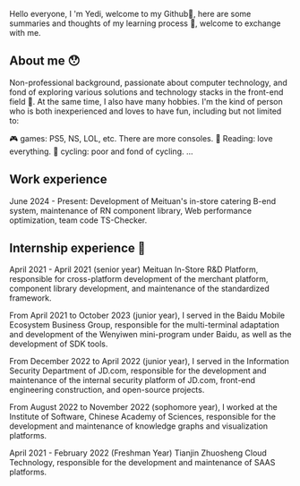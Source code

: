 Hello everyone, I 'm Yedi, welcome to my Github🤩, here are some summaries and thoughts of my learning process 🤔, welcome to exchange with me. 
 
## About me 😯 
Non-professional background, passionate about computer technology, and fond of exploring various solutions and technology stacks in the front-end field 🚀. At the same time, I also have many hobbies. I'm the kind of person who is both inexperienced and loves to have fun, including but not limited to: 
 
🎮 games: PS5, NS, LOL, etc. There are more consoles. 
📖 Reading: love everything. 
🚴 cycling: poor and fond of cycling. 
... 
## Work experience 
June 2024 - Present: Development of Meituan's in-store catering B-end system, maintenance of RN component library, Web performance optimization, team code TS-Checker. 
 
## Internship experience 💼 
 
April 2021 - April 2021 (senior year) Meituan In-Store R&D Platform, responsible for cross-platform development of the merchant platform, component library development, and maintenance of the standardized framework. 
 
From April 2021 to October 2023 (junior year), I served in the Baidu Mobile Ecosystem Business Group, responsible for the multi-terminal adaptation and development of the Wenyiwen mini-program under Baidu, as well as the development of SDK tools. 
 
From December 2022 to April 2022 (junior year), I served in the Information Security Department of JD.com, responsible for the development and maintenance of the internal security platform of JD.com, front-end engineering construction, and open-source projects. 
 
From August 2022 to November 2022 (sophomore year), I worked at the Institute of Software, Chinese Academy of Sciences, responsible for the development and maintenance of knowledge graphs and visualization platforms. 
 
April 2021 - February 2022 (Freshman Year) Tianjin Zhuosheng Cloud Technology, responsible for the development and maintenance of SAAS platforms.
